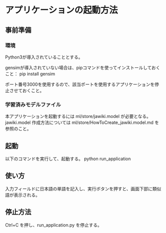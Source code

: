 # アプリケーションの起動方法

## 事前準備

### 環境
Python3が導入されていることとする。

gensimが導入されていない場合は、pipコマンドを使ってインストールしておくこと：
    pip install gensim

ポート番号3000を使用するので、該当ポートを使用するアプリケーションを停止させておくこと。

### 学習済みモデルファイル

本アプリケーションを起動するには ml/store/jawiki.model が必要となる。
jawiki.model 作成方法については ml/store/HowToCreate_jawiki.model.md を参照のこと。

## 起動

以下のコマンドを実行して、起動する。
    python run_application

## 使い方

入力フィールドに日本語の単語を記入し、実行ボタンを押すと、画面下部に類似語が表示される。

## 停止方法

Ctrl+C を押し、run_application.py を停止する。
